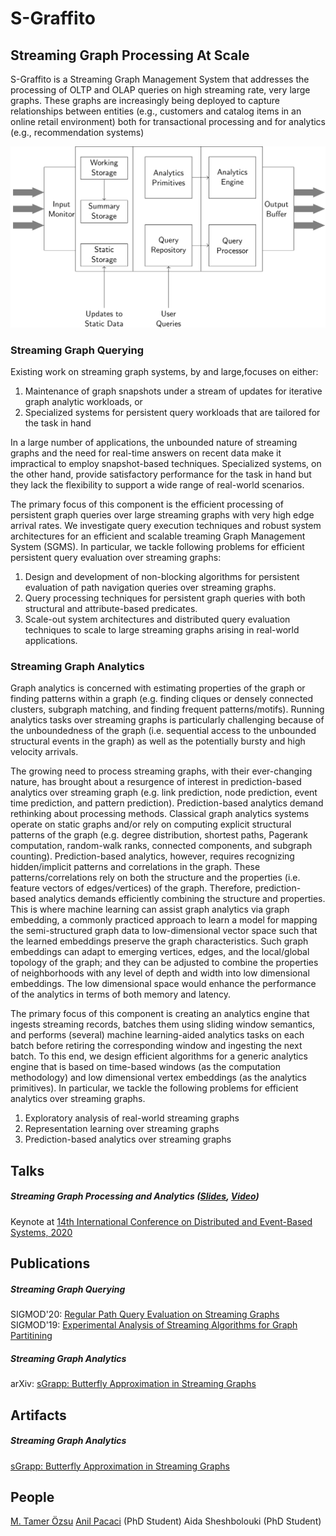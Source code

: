 # S-Graffito
## Streaming Graph Processing At Scale

S-Graffito is a Streaming Graph Management System that addresses the processing of OLTP and OLAP queries on high streaming rate, very large graphs. These graphs are increasingly being deployed to capture relationships between entities (e.g., customers and catalog items in an online retail environment) both for transactional processing and for analytics (e.g., recommendation systems)

<img src="images/s-graffito-architecture.png?raw=true"/>

### Streaming Graph Querying

Existing work on streaming graph systems, by and large,focuses on either:
 1. Maintenance of graph snapshots under a stream of updates for iterative graph analytic workloads, or
 2. Specialized systems for persistent query workloads that are tailored for the task in hand
 
In a large number of applications, the unbounded nature of streaming graphs and the need for real-time answers on recent data make it impractical to employ snapshot-based techniques.
Specialized systems, on the other hand, provide satisfactory performance for the task in hand but they lack the flexibility to support a wide range of real-world scenarios.

The primary focus of this component is the efficient processing of persistent graph queries over large streaming graphs with very high edge arrival rates.
We investigate query execution techniques and robust system architectures for an efficient and scalable treaming Graph Management System (SGMS).
In particular, we tackle following problems for efficient persistent query evaluation over streaming graphs:
 1. Design and development of non-blocking algorithms for persistent evaluation of path navigation queries over streaming graphs.
 2. Query processing techniques for persistent graph queries with both structural and attribute-based predicates.
 3. Scale-out system architectures and distributed query evaluation techniques to scale to large streaming graphs arising in real-world applications.

### Streaming Graph Analytics

 Graph analytics is concerned with estimating properties of the graph or finding patterns within a graph (e.g. finding cliques or densely connected clusters, subgraph matching, and finding frequent patterns/motifs). Running analytics tasks over streaming graphs is particularly challenging because of the unboundedness of the graph (i.e. sequential access to the unbounded structural events in the graph) as well as the potentially bursty and high velocity arrivals. 

The growing need to process streaming graphs, with their ever-changing nature, has brought about a resurgence of interest in prediction-based analytics over streaming graph (e.g. link prediction, node prediction, event time prediction, and pattern prediction). Prediction-based analytics demand rethinking about processing methods. Classical graph analytics systems operate on static graphs and/or rely on computing explicit structural patterns of the graph (e.g. degree distribution, shortest paths, Pagerank computation, random-walk ranks, connected components, and subgraph counting). Prediction-based analytics, however, requires recognizing hidden/implicit patterns and correlations in the graph. These patterns/correlations rely on both the structure and the properties (i.e. feature vectors of edges/vertices) of the graph. Therefore, prediction-based analytics demands efficiently combining the structure and properties. This is where machine learning can assist graph analytics via graph embedding, a commonly practiced approach to learn a model for mapping the semi-structured graph data to low-dimensional vector space such that the learned embeddings preserve the graph characteristics. Such graph embeddings can adapt to emerging vertices, edges, and the local/global topology of the graph; and they can be adjusted to combine the properties of neighborhoods with any level of depth and width into low dimensional embeddings. The low dimensional space would enhance the performance of the analytics in terms of both memory and latency.

The primary focus of this component is creating an analytics engine that ingests streaming records,  batches them using sliding window semantics,  and performs (several) machine learning-aided analytics tasks on each batch before retiring the corresponding window and ingesting the next batch.  To this end, we design efficient algorithms for a generic analytics engine that is based on time-based windows (as the computation methodology) and low dimensional vertex embeddings (as the analytics primitives). In particular, we tackle the following problems for efficient analytics over streaming graphs.

1. Exploratory analysis of real-world streaming graphs
2. Representation learning over streaming graphs
3. Prediction-based analytics over streaming graphs

## Talks

##### Streaming Graph Processing and Analytics ([Slides](files/streaming_graph_debs_keynote.pdf?raw=true), [Video](https://acm-org.zoom.us/rec/play/vscpde2r-Gk3TNWVtASDBPN7W461LqysgSgf__ZfyxywBSJQM1GhYrITa-O09rqfGKnBoXqR08hHShef)) 
Keynote at [14th International Conference on Distributed and Event-Based Systems, 2020](https://2020.debs.org/)

## Publications

##### Streaming Graph Querying
SIGMOD'20: [Regular Path Query Evaluation on Streaming Graphs](https://arxiv.org/abs/2004.02012)
SIGMOD'19: [Experimental Analysis of Streaming Algorithms for Graph Partitining](https://dl.acm.org/authorize?N697045)

##### Streaming Graph Analytics
arXiv: [sGrapp: Butterfly Approximation in Streaming Graphs]()

## Artifacts

##### Streaming Graph Analytics
[sGrapp: Butterfly Approximation in Streaming Graphs](https://github.com/aidasheshbolouki/sGrapp)


## People

[M. Tamer Özsu](https://cs.uwaterloo.ca/~tozsu/)
[Anil Pacaci](https://cs.uwaterloo.ca/~apacaci/) (PhD Student)
Aida Sheshbolouki (PhD Student)
